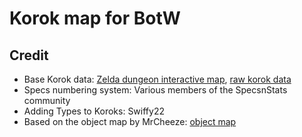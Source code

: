 # Korok map for BotW



## Credit
- Base Korok data: [Zelda dungeon interactive map](https://www.zeldadungeon.net/breath-of-the-wild-interactive-map), [raw korok data](https://www.zeldadungeon.net/breath-of-the-wild-interactive-map/markers/seeds.json)
- Specs numbering system: Various members of the SpecsnStats community
- Adding Types to Koroks: Swiffy22
- Based on the object map by MrCheeze: [object map](https://github.com/MrCheeze/botw-object-map)